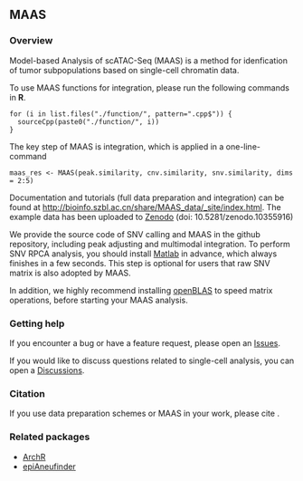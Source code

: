 ## MAAS

### Overview
Model-based Analysis of scATAC-Seq (MAAS) is a method for idenfication of tumor subpopulations based on single-cell
chromatin data.

To use MAAS functions for integration, please run the following commands in __R__.
```
for (i in list.files("./function/", pattern=".cpp$")) {
  sourceCpp(paste0("./function/", i))
}
```

The key step of MAAS is integration, which is applied in a one-line-command
```
maas_res <- MAAS(peak.similarity, cnv.similarity, snv.similarity, dims = 2:5)
```
Documentation and tutorials (full data preparation and integration) can be found at <http://bioinfo.szbl.ac.cn/share/MAAS_data/_site/index.html>. The example data has been uploaded to [Zenodo](https://zenodo.org/) (doi: 10.5281/zenodo.10355916)

We provide the source code of SNV calling and MAAS in the github repository, including peak adjusting and multimodal integration.
To perform SNV RPCA analysis, you should install [Matlab](https://www.mathworks.com/products/matlab.html) in advance, which always finishes in a few seconds. 
This step is optional for users that raw SNV matrix is also adopted by MAAS.

In addition, we highly recommend installing [openBLAS](https://github.com/OpenMathLib/OpenBLAS) to speed matrix operations, before starting your MAAS analysis.

### Getting help

If you encounter a bug or have a feature request, please open an [Issues](https://github.com/Larrycpan/MAAS/issues).

If you would like to discuss questions related to single-cell analysis,
you can open a [Discussions](https://github.com/Larrycpan/MAAS/discussions).

### Citation

If you use data preparation schemes or MAAS in your work, please cite <xxx>.

### Related packages
-   [ArchR](https://www.archrproject.com/)
-   [epiAneufinder](https://github.com/colomemaria/epiAneufinder)
